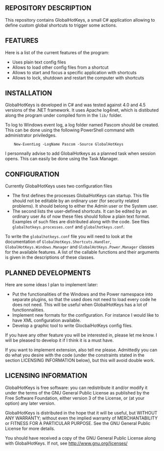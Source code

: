 REPOSITORY DESCRIPTION
----------------------

This repository contains GlobalHotKeys, a small C# application allowing to
define custom global shortcuts to trigger some actions.

FEATURES
--------

Here is a list of the current features of the program:
- Uses plain text config files
- Allows to load other config files from a shortcut
- Allows to start and focus a specific application with shortcuts
- Allows to lock, shutdown and restart the computer with shortcuts

INSTALLATION
------------

GlobalHotKeys is developed in C# and was tested against 4.0 and 4.5 versions of
the .NET framework. It uses Apache log4net, which is distibuted along the
program under compiled form in the `lib/` folder.
	
To log to Windows event log, a log folder named Pascom should be created.
This can be done using the following PowerShell command with administrator
priviledges.
```posh
	New-EventLog -LogName Pascom -Source GlobalHotKeys
```

I personnally advise to add GlobalHotkeys as a planned task when session opens.
This can easily be done using the Task Manager.

CONFIGURATION
-------------

Currently GlobalHotKeys uses two configuration files
- The first defines the processes GlobalHotKeys can startup. This file should
not be editable by an ordinary user (for security related problems). It should
belong to either the Admin user or the System user.
- The second lists the user-defined shortcuts. It can be edited by an ordinary
user As of now these files should follow a plain text format. Examples of such
files are distributed along with the code. 
See files `globalhotkeys.processes.conf` and `globalhotkeys.conf`.

To write the `globalhotkeys.conf` file you will need to look at the
documentation of `GlobalHotKeys.Shortcuts.Handler`,
`GlobalHotKeys.Windows.Manager` and `GlobalHotKeys.Power.Manager` classes for
the available features. A list of the callable functions and their arguments is
given in the descriptions of these classes.

PLANNED DEVELOPMENTS
--------------------

Here are some ideas I plan to implement later:
- Put the functionalities of the Windows and the Power namespace into separate
plugins, so that the used does not need to load every code he does not need.
This will be useful when GlobalHotKeys has a lot of functionnalities.
- Implement new formats for the configuration. For instance I would like to
have XML configuration available.
- Develop a graphic tool to write GlocbalHotKeys config files.

If you have any other feature you will be interested in, please let me know.
I will be pleased to develop it if I think it is a must have.

If you want to implement extension, also tell me please. Admittedly you
can do what you desire with the code (under the constraints stated in the
section LICENSING INFORMATION below), but this will avoid double work.

LICENSING INFORMATION
---------------------

GlobalHotKeys is free software: you can redistribute it and/or modify
it under the terms of the GNU General Public License as published by
the Free Software Foundation, either version 3 of the License, or
(at your option) any later version.

GlobalHotKeys is distributed in the hope that it will be useful,
but WITHOUT ANY WARRANTY; without even the implied warranty of
MERCHANTABILITY or FITNESS FOR A PARTICULAR PURPOSE. See the
GNU General Public License for more details.

You should have received a copy of the GNU General Public License
along with GlobalHotKeys. If not, see http://www.gnu.org/licenses/
